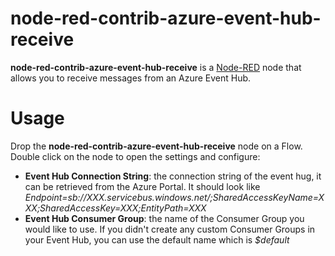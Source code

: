 
# node-red-contrib-azure-event-hub-receive

**node-red-contrib-azure-event-hub-receive** is a <a href="http://nodered.org" target="_new">Node-RED</a> node that allows you to receive messages from an Azure Event Hub.

# Usage

Drop the **node-red-contrib-azure-event-hub-receive** node on a Flow. Double click on the node to open the settings and configure:

- **Event Hub Connection String**: the connection string of the event hug, it can be retrieved from the Azure Portal. It should look like *Endpoint=sb://XXX.servicebus.windows.net/;SharedAccessKeyName=XXX;SharedAccessKey=XXX;EntityPath=XXX*
- **Event Hub Consumer Group**: the name of the Consumer Group you would like to use. If you didn't create any custom Consumer Groups in your Event Hub, you can use the default name which is *$default*